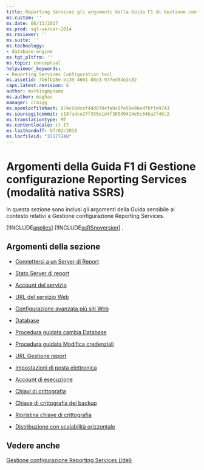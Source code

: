 ```yaml
---
title: Reporting Services gli argomenti della Guida F1 di Gestione configurazione (modalità nativa SSRS) | Microsoft Docs
ms.custom: ''
ms.date: 06/13/2017
ms.prod: sql-server-2014
ms.reviewer: ''
ms.suite: ''
ms.technology:
- database-engine
ms.tgt_pltfrm: ''
ms.topic: conceptual
helpviewer_keywords:
- Reporting Services Configuration tool
ms.assetid: 7b6fb18e-ec39-4661-88e3-977ed64e2c82
caps.latest.revision: 6
author: markingmyname
ms.author: maghan
manager: craigg
ms.openlocfilehash: 874c69dcef4dd0704fa0c6fe59e96edfbffe9743
ms.sourcegitcommit: c18fadce27f330e1d4f36549414e5c84ba2f46c2
ms.translationtype: MT
ms.contentlocale: it-IT
ms.lasthandoff: 07/02/2018
ms.locfileid: "37177248"
---
```

# <a name="reporting-services-configuration-manager-f1-help-topics-ssrs-native-mode"></a>Argomenti della Guida F1 di Gestione configurazione Reporting Services (modalità nativa SSRS)
  In questa sezione sono inclusi gli argomenti della Guida sensibile al contesto relativi a Gestione configurazione Reporting Services.  
  
 [!INCLUDE[applies](../../includes/applies-md.md)] [!INCLUDE[ssRSnoversion](../../includes/ssrsnoversion-md.md)] .  
  
## <a name="in-this-section"></a>Argomenti della sezione  
  
-   [Connettersi a un Server di Report](../../../2014/sql-server/install/connect-to-a-native-mode-report-server.md)  
  
-   [Stato Server di report](../../../2014/sql-server/install/report-server-status-ssrs-native-mode.md)  
  
-   [Account del servizio](../../../2014/sql-server/install/service-account-ssrs-native-mode.md)  
  
-   [URL del servizio Web](../../../2014/sql-server/install/web-service-url-ssrs-native-mode.md)  
  
-   [Configurazione avanzata più siti Web](../../../2014/sql-server/install/advanced-multiple-web-site-configuration-ssrs-native-mode.md)  
  
-   [Database](../../../2014/sql-server/install/database-ssrs-native-mode.md)  
  
-   [Procedura guidata cambia Database](../../../2014/sql-server/install/change-database-wizard-ssrs-native-mode.md)  
  
-   [Procedura guidata Modifica credenziali](../../../2014/sql-server/install/change-credentials-wizard-ssrs-native-mode.md)  
  
-   [URL Gestione report](../../../2014/sql-server/install/report-manager-url-ssrs-native-mode.md)  
  
-   [Impostazioni di posta elettronica](../../reporting-services/install-windows/e-mail-settings-reporting-services-native-mode-configuration-manager.md)  
  
-   [Account di esecuzione](../../../2014/sql-server/install/execution-account-ssrs-native-mode.md)  
  
-   [Chiavi di crittografia](../../../2014/sql-server/install/encryption-keys-ssrs-native-mode.md)  
  
-   [Chiave di crittografia dei backup](../../../2014/sql-server/install/backup-encryption-key-ssrs-native-mode.md)  
  
-   [Ripristina chiave di crittografia](../../../2014/sql-server/install/restore-encryption-key-ssrs-native-mode.md)  
  
-   [Distribuzione con scalabilità orizzontale](../../../2014/sql-server/install/scale-out-deployment-native-mode-report-server.md)  
  
## <a name="see-also"></a>Vedere anche  
 [Gestione configurazione Reporting Services &#40;/del&#41;](/sql/2014/sql-server/install/reporting-services-configuration-manager-native-mode)  
  
  
